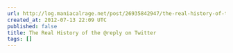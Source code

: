 ```yaml
---
url: http://log.maniacalrage.net/post/26935842947/the-real-history-of-the-reply-on-twitter
created_at: 2012-07-13 22:09 UTC
published: false
title: The Real History of the @reply on Twitter
tags: []
---
```



